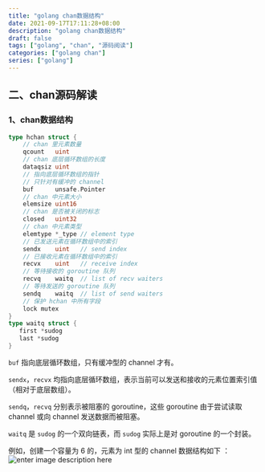 ```yaml
---
title: "golang chan数据结构"
date: 2021-09-17T17:11:28+08:00
description: "golang chan数据结构"
draft: false
tags: ["golang", "chan", "源码阅读"]
categories: ["golang chan"]
series: ["golang"]
---
```


## 二、chan源码解读
### 1、chan数据结构
```go
type hchan struct {
    // chan 里元素数量
    qcount   uint
    // chan 底层循环数组的长度
    dataqsiz uint
    // 指向底层循环数组的指针
    // 只针对有缓冲的 channel
    buf      unsafe.Pointer
    // chan 中元素大小
    elemsize uint16
    // chan 是否被关闭的标志
    closed   uint32
    // chan 中元素类型
    elemtype *_type // element type
    // 已发送元素在循环数组中的索引
    sendx    uint   // send index
    // 已接收元素在循环数组中的索引
    recvx    uint   // receive index
    // 等待接收的 goroutine 队列
    recvq    waitq  // list of recv waiters
    // 等待发送的 goroutine 队列
    sendq    waitq  // list of send waiters
    // 保护 hchan 中所有字段
    lock mutex
}
type waitq struct {  
   first *sudog  
   last *sudog  
}
```
`buf`  指向底层循环数组，只有缓冲型的 channel 才有。

`sendx`，`recvx`  均指向底层循环数组，表示当前可以发送和接收的元素位置索引值（相对于底层数组）。

`sendq`，`recvq`  分别表示被阻塞的 goroutine，这些 goroutine 由于尝试读取 channel 或向 channel 发送数据而被阻塞。

`waitq`  是  `sudog`  的一个双向链表，而  `sudog`  实际上是对 goroutine 的一个封装。

例如，创建一个容量为 6 的，元素为 int 型的 channel 数据结构如下 ：
![enter image description here](https://static.sitestack.cn/projects/qcrao-Go-Questions/47e89d2a3dd43e867b808a10576c8271.png)



<!--stackedit_data:
eyJoaXN0b3J5IjpbNTM5OTA2NzQxXX0=
-->
